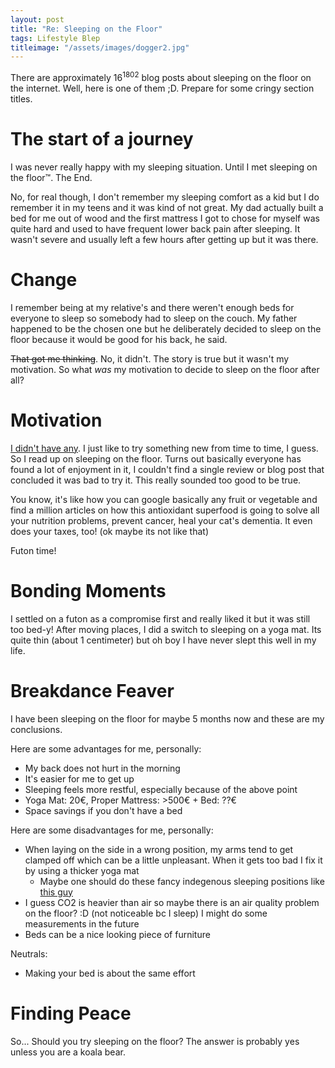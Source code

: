 ```yaml
---
layout: post
title: "Re: Sleeping on the Floor"
tags: Lifestyle Blep
titleimage: "/assets/images/dogger2.jpg"
---
```


There are approximately $16^1802$ blog posts about sleeping on the floor on the internet. Well, here is one of them ;D. Prepare for some cringy section titles.

# The start of a journey
I was never really happy with my sleeping situation. Until I met sleeping on the floor™. The End.

No, for real though, I don't remember my sleeping comfort as a kid but I do remember it in my teens and it was kind of not great. My dad actually built a bed for me out of wood and the first mattress I got to chose for myself was quite hard and used to have frequent lower back pain after sleeping. It wasn't severe and usually left a few hours after getting up but it was there.

# Change
I remember being at my relative's and there weren't enough beds for everyone to sleep so somebody had to sleep on the couch. My father happened to be the chosen one but he deliberately decided to sleep on the floor because it would be good for his back, he said.

~~That got me thinking~~. No, it didn't. The story is true but it wasn't my motivation. So what _was_ my motivation to decide to sleep on the floor after all? 

# Motivation
[I didn't have any](). I just like to try something new from time to time, I guess. 
So I read up on sleeping on the floor. Turns out basically everyone has found a lot of enjoyment in it, I couldn't find a single review or blog post that concluded it was bad to try it. This really sounded too good to be true. 

You know, it's like how you can google basically any fruit or vegetable and find a million articles on how this antioxidant superfood is going to solve all your nutrition problems, prevent cancer, heal your cat's dementia. It even does your taxes, too! (ok maybe its not like that)

Futon time!

# Bonding Moments
I settled on a futon as a compromise first and really liked it but it was still too bed-y! After moving places, I did a switch to sleeping on a yoga mat. Its quite thin (about 1 centimeter) but oh boy I have never slept this well in my life. 

# Breakdance Feaver
I have been sleeping on the floor for maybe 5 months now and these are my conclusions.

Here are some advantages for me, personally:
- My back does not hurt in the morning
- It's easier for me to get up
- Sleeping feels more restful, especially because of the above point
- Yoga Mat: 20€, Proper Mattress: >500€ + Bed: ??€ 
- Space savings if you don't have a bed

Here are some disadvantages for me, personally:
- When laying on the side in a wrong position, my arms tend to get clamped off which can be a little unpleasant. When it gets too bad I fix it by using a thicker yoga mat
  - Maybe one should do these fancy indegenous sleeping positions like [this guy](https://www.ncbi.nlm.nih.gov/pmc/articles/PMC1119282/)
- I guess CO2 is heavier than air so maybe there is an air quality problem on the floor? :D (not noticeable bc I sleep) I might do some measurements in the future
- Beds can be a nice looking piece of furniture

Neutrals:
- Making your bed is about the same effort

# Finding Peace
So... Should you try sleeping on the floor? The answer is probably yes unless you are a koala bear. 
